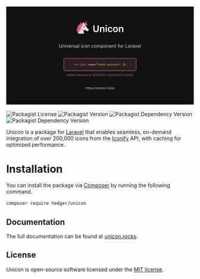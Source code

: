 [![](docs/og.svg)](https://unicon.rocks)

![Packagist License](https://img.shields.io/packagist/l/hedger/unicon)
![Packagist Version](https://img.shields.io/packagist/v/hedger/unicon)
![Packagist Dependency Version](https://img.shields.io/packagist/dependency-v/hedger/unicon/php)
![Packagist Dependency Version](https://img.shields.io/packagist/dependency-v/hedger/unicon/illuminate%2Fframework)

Unicon is a package for [Laravel] that enables seamless, on-demand integration of over 200,000 icons from the [Iconify] API, with caching for optimized performance.

[Laravel]: https://laravel.com
[Iconify]: https://iconify.design/

# Installation

You can install the package via [Composer] by running the following command.

```bash
composer require hedger/unicon
```

[Composer]: https://getcomposer.org

## Documentation

The full documentation can be found at [unicon.rocks](https://unicon.rocks).

## License

Unicon is open-source software licensed under the [MIT license](LICENSE).
